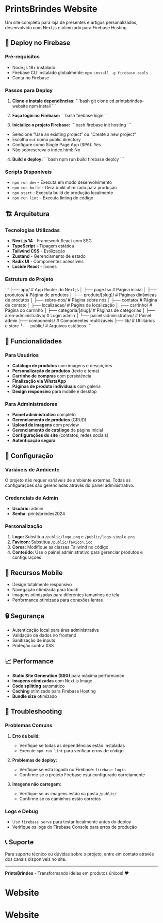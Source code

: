 # PrintsBrindes Website

Um site completo para loja de presentes e artigos personalizados, desenvolvido com Next.js e otimizado para Firebase Hosting.

## 🚀 Deploy no Firebase

### Pré-requisitos
- Node.js 18+ instalado
- Firebase CLI instalado globalmente: `npm install -g firebase-tools`
- Conta no Firebase

### Passos para Deploy

1. **Clone e instale dependências:**
\`\`\`bash
git clone <repository-url>
cd printsbrindes-website
npm install
\`\`\`

2. **Faça login no Firebase:**
\`\`\`bash
firebase login
\`\`\`

3. **Inicialize o projeto Firebase:**
\`\`\`bash
firebase init hosting
\`\`\`
- Selecione "Use an existing project" ou "Create a new project"
- Escolha `out` como public directory
- Configure como Single Page App (SPA): Yes
- Não sobrescreva o index.html: No

4. **Build e deploy:**
\`\`\`bash
npm run build
firebase deploy
\`\`\`

### Scripts Disponíveis

- `npm run dev` - Executa em modo desenvolvimento
- `npm run build` - Gera build otimizado para produção
- `npm start` - Executa build de produção localmente
- `npm run lint` - Executa linting do código

## 🏗️ Arquitetura

### Tecnologias Utilizadas
- **Next.js 14** - Framework React com SSG
- **TypeScript** - Tipagem estática
- **Tailwind CSS** - Estilização
- **Zustand** - Gerenciamento de estado
- **Radix UI** - Componentes acessíveis
- **Lucide React** - Ícones

### Estrutura do Projeto
\`\`\`
├── app/                    # App Router do Next.js
│   ├── page.tsx           # Página inicial
│   ├── produtos/          # Página de produtos
│   ├── produto/[slug]/    # Páginas dinâmicas de produtos
│   ├── sobre-nos/         # Página sobre nós
│   ├── contato/           # Página de contato
│   ├── localizacao/       # Página de localização
│   ├── carrinho/          # Página do carrinho
│   ├── categoria/[slug]/  # Páginas de categorias
│   ├── area-administrativa/ # Login admin
│   └── painel-administrativo/ # Painel admin
├── components/            # Componentes reutilizáveis
├── lib/                   # Utilitários e store
└── public/               # Arquivos estáticos
\`\`\`

## 🎯 Funcionalidades

### Para Usuários
- **Catálogo de produtos** com imagens e descrições
- **Personalização de produtos** (texto e tema)
- **Carrinho de compras** com persistência
- **Finalização via WhatsApp**
- **Páginas de produto individuais** com galeria
- **Design responsivo** para mobile e desktop

### Para Administradores
- **Painel administrativo** completo
- **Gerenciamento de produtos** (CRUD)
- **Upload de imagens** com preview
- **Gerenciamento do catálogo** da página inicial
- **Configurações do site** (contatos, redes sociais)
- **Autenticação segura**

## 🔧 Configuração

### Variáveis de Ambiente
O projeto não requer variáveis de ambiente externas. Todas as configurações são gerenciadas através do painel administrativo.

### Credenciais de Admin
- **Usuário:** admin
- **Senha:** printsbrindes2024

### Personalização
1. **Logo:** Substitua `/public/logo.png` e `/public/logo-simple.png`
2. **Favicon:** Substitua `/public/favicon.ico`
3. **Cores:** Modifique as classes Tailwind no código
4. **Conteúdo:** Use o painel administrativo para gerenciar produtos e configurações

## 📱 Recursos Mobile

- Design totalmente responsivo
- Navegação otimizada para touch
- Imagens otimizadas para diferentes tamanhos de tela
- Performance otimizada para conexões lentas

## 🔒 Segurança

- Autenticação local para área administrativa
- Validação de dados no frontend
- Sanitização de inputs
- Proteção contra XSS

## 📈 Performance

- **Static Site Generation (SSG)** para máxima performance
- **Imagens otimizadas** com Next.js Image
- **Code splitting** automático
- **Caching** otimizado para Firebase Hosting
- **Bundle size** otimizado

## 🐛 Troubleshooting

### Problemas Comuns

1. **Erro de build:**
   - Verifique se todas as dependências estão instaladas
   - Execute `npm run lint` para verificar erros de código

2. **Problemas de deploy:**
   - Verifique se está logado no Firebase: `firebase login`
   - Confirme se o projeto Firebase está configurado corretamente

3. **Imagens não carregam:**
   - Verifique se as imagens estão na pasta `/public/`
   - Confirme se os caminhos estão corretos

### Logs e Debug
- Use `firebase serve` para testar localmente antes do deploy
- Verifique os logs do Firebase Console para erros de produção

## 📞 Suporte

Para suporte técnico ou dúvidas sobre o projeto, entre em contato através dos canais disponíveis no site.

---

**PrintsBrindes** - Transformando ideias em produtos únicos! ❤️
# Website
# Website
